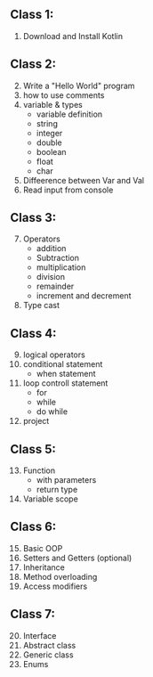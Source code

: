 Class 1:
---------------------------------
01. Download and Install Kotlin

Class 2:
------------------------------------
02. Write a "Hello World" program
03. how to use comments
04. variable & types
	- variable definition
	- string 
	- integer 
	- double
	- boolean 
	- float
	- char
05. Diffeerence between Var and Val
06. Read input from console

Class 3:
------------------------------------------------------
07. Operators
	- addition
	- Subtraction
	- multiplication
	- division
	- remainder
	- increment and decrement
08. Type cast

Class 4:
------------------------------------------------------------
09. logical operators 
10. conditional statement
	- when statement
11. loop controll statement 
	- for 
	- while
	- do while
12. project

Class 5:
-------------------------------------------------------------
13. Function
	- with parameters
	- return type
14. Variable scope

Class 6: 
--------------------------------------------------------------
15. Basic OOP
16. Setters and Getters (optional)
17. Inheritance
18. Method overloading
19. Access modifiers

Class 7:
-----------------------------------------------------------
20. Interface
21. Abstract class
22. Generic class
23. Enums
